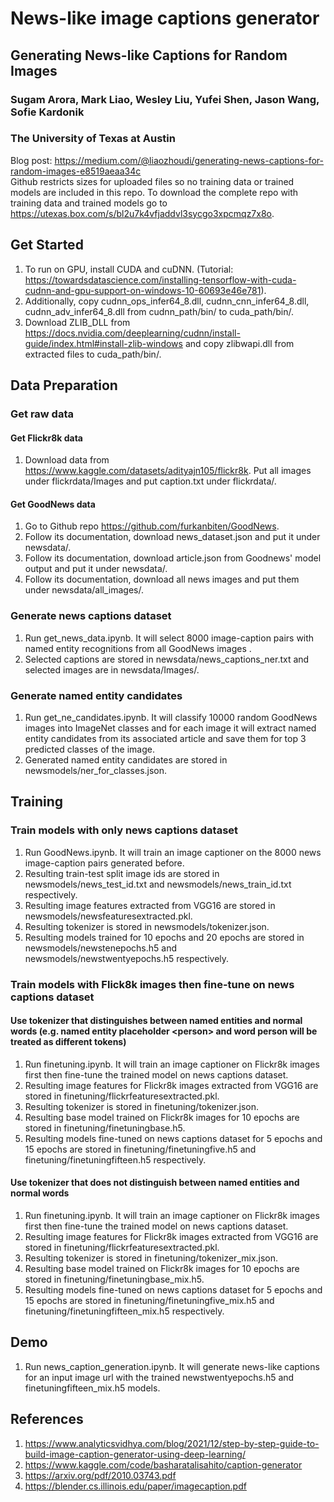 # News-like image captions generator
## Generating News-like Captions for Random Images
### Sugam Arora, Mark Liao, Wesley Liu, Yufei Shen, Jason Wang, Sofie Kardonik
### The University of Texas at Austin
Blog post: https://medium.com/@liaozhoudi/generating-news-captions-for-random-images-e8519aeaa34c \
Github restricts sizes for uploaded files so no training data or trained models are included in this repo. To download the complete repo with training data and trained models go to https://utexas.box.com/s/bl2u7k4vfjaddvl3sycgo3xpcmqz7x8o.
## Get Started
1. To run on GPU, install CUDA and cuDNN. (Tutorial: https://towardsdatascience.com/installing-tensorflow-with-cuda-cudnn-and-gpu-support-on-windows-10-60693e46e781). 
2. Additionally, copy cudnn_ops_infer64_8.dll, cudnn_cnn_infer64_8.dll, cudnn_adv_infer64_8.dll from cudnn_path/bin/ to cuda_path/bin/. 
3. Download ZLIB_DLL from https://docs.nvidia.com/deeplearning/cudnn/install-guide/index.html#install-zlib-windows and copy zlibwapi.dll from extracted files to cuda_path/bin/.
## Data Preparation
### Get raw data
#### Get Flickr8k data
1. Download data from https://www.kaggle.com/datasets/adityajn105/flickr8k. Put all images under flickrdata/Images and put caption.txt under flickrdata/.
#### Get GoodNews data
1. Go to Github repo https://github.com/furkanbiten/GoodNews.
2. Follow its documentation, download news_dataset.json and put it under newsdata/.
3. Follow its documentation, download article.json from Goodnews' model output and put it under newsdata/.
4. Follow its documentation, download all news images and put them under newsdata/all_images/.
### Generate news captions dataset
1. Run get_news_data.ipynb. It will select 8000 image-caption pairs with named entity recognitions from all GoodNews images .
2. Selected captions are stored in newsdata/news_captions_ner.txt and selected images are in newsdata/Images/.
### Generate named entity candidates
1. Run get_ne_candidates.ipynb. It will classify 10000 random GoodNews images into ImageNet classes and for each image it will extract named entity candidates from its associated article and save them for top 3 predicted classes of the image. 
2. Generated named entity candidates are stored in newsmodels/ner_for_classes.json.
## Training
### Train models with only news captions dataset
1. Run GoodNews.ipynb. It will train an image captioner on the 8000 news image-caption pairs generated before.
2. Resulting train-test split image ids are stored in newsmodels/news_test_id.txt and newsmodels/news_train_id.txt respectively.
3. Resulting image features extracted from VGG16 are stored in newsmodels/newsfeaturesextracted.pkl.
4. Resulting tokenizer is stored in newsmodels/tokenizer.json.
5. Resulting models trained for 10 epochs and 20 epochs are stored in newsmodels/newstenepochs.h5 and newsmodels/newstwentyepochs.h5 respectively.
### Train models with Flick8k images then fine-tune on news captions dataset
#### Use tokenizer that distinguishes between named entities and normal words (e.g. named entity placeholder \<person\> and word person will be treated as different tokens)
1. Run finetuning.ipynb. It will train an image captioner on Flickr8k images first then fine-tune the trained model on news captions dataset.
3. Resulting image features for Flickr8k images extracted from VGG16 are stored in finetuning/flickrfeaturesextracted.pkl.
4. Resulting tokenizer is stored in finetuning/tokenizer.json.
5. Resulting base model trained on Flickr8k images for 10 epochs are stored in finetuning/finetuningbase.h5.
6. Resulting models fine-tuned on news captions dataset for 5 epochs and 15 epochs are stored in finetuning/finetuningfive.h5 and finetuning/finetuningfifteen.h5 respectively.
#### Use tokenizer that does not distinguish between named entities and normal words
1. Run finetuning.ipynb. It will train an image captioner on Flickr8k images first then fine-tune the trained model on news captions dataset.
3. Resulting image features for Flickr8k images extracted from VGG16 are stored in finetuning/flickrfeaturesextracted.pkl.
4. Resulting tokenizer is stored in finetuning/tokenizer_mix.json.
5. Resulting base model trained on Flickr8k images for 10 epochs are stored in finetuning/finetuningbase_mix.h5.
6. Resulting models fine-tuned on news captions dataset for 5 epochs and 15 epochs are stored in finetuning/finetuningfive_mix.h5 and finetuning/finetuningfifteen_mix.h5 respectively.
## Demo
1. Run news_caption_generation.ipynb. It will generate news-like captions for an input image url with the trained newstwentyepochs.h5 and finetuningfifteen_mix.h5 models.
## References
1. https://www.analyticsvidhya.com/blog/2021/12/step-by-step-guide-to-build-image-caption-generator-using-deep-learning/
2. https://www.kaggle.com/code/basharatalisahito/caption-generator
3. https://arxiv.org/pdf/2010.03743.pdf
4. https://blender.cs.illinois.edu/paper/imagecaption.pdf
